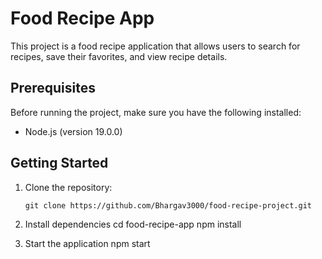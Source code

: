 # Food Recipe App

This project is a food recipe application that allows users to search for recipes, save their favorites, and view recipe details.

## Prerequisites

Before running the project, make sure you have the following installed:

- Node.js (version 19.0.0)

## Getting Started

1. Clone the repository:

   ```shell
   git clone https://github.com/Bhargav3000/food-recipe-project.git

   ```
2. Install dependencies
   cd food-recipe-app
   npm install


3. Start the application
   npm start
